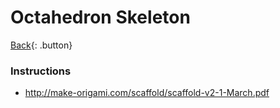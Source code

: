 # Octahedron Skeleton

[Back](../../index.md#origami){: .button}

### Instructions

- http://make-origami.com/scaffold/scaffold-v2-1-March.pdf
